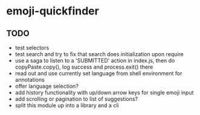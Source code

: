 # emoji-quickfinder

## TODO
- test selectors
- test search and try to fix that search does initialization upon require
- use a saga to listen to a 'SUBMITTED' action in index.js, then do copyPaste.copy(), log success and process.exit() there
- read out and use currently set language from shell environment for annotations
- offer language selection?
- add history functionality with up/down arrow keys for single emoji input
- add scrolling or pagination to list of suggestions?
- split this module up into a library and a cli
